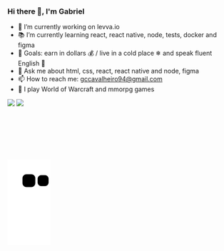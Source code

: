 ### Hi there 👋, I'm Gabriel


- 🔭 I’m currently working on levva.io
- 📚 I’m currently learning react, react native, node, tests, docker and figma
- 🎯 Goals: earn in dollars 💰 / live in a cold place ❄ and speak fluent English 🚀
- 💬 Ask me about html, css, react, react native and node, figma
- 📫 How to reach me: gccavalheiro94@gmail.com
- 🎲 I play World of Warcraft and mmorpg games

<div>
  <img height="180em" src="https://github-readme-stats-sigma-five.vercel.app/api?username=gccavalheiro&show_icons=true&theme=radical&include_all_commits=true&count_private=true"/>
  <img height="180em" src="https://github-readme-stats-sigma-five.vercel.app/api/top-langs/?username=gccavalheiro&layout=compact&langs_count=7&theme=radical"/>
</div>
<br/>
<br/>
<div style="display: inline_block">
  <img align="center" alt="" height="33" width="auto" src="https://img.shields.io/badge/HTML5-E34F26?style=for-the-badge&logo=html5&logoColor=white">
  <img align="center" alt="" height="33" width="auto" src="https://img.shields.io/badge/CSS3-1572B6?style=for-the-badge&logo=css3&logoColor=white">
  <img align="center" alt="" height="33" width="auto" src="https://img.shields.io/badge/JavaScript-F7DF1E?style=for-the-badge&logo=javascript&logoColor=black">
  <img align="center" alt="" height="33" width="auto" src="https://img.shields.io/badge/Node.js-43853D?style=for-the-badge&logo=node.js&logoColor=white">
  <br/>
  <br/>
  <img align="center" alt="" height="33" width="auto" src="https://img.shields.io/badge/React-20232A?style=for-the-badge&logo=react&logoColor=61DAFB">
  <img align="center" alt="" height="33" width="auto" src="https://img.shields.io/badge/React_Native-20232A?style=for-the-badge&logo=react&logoColor=61DAFB">
  <img align="center" alt="" height="33" width="auto" src="https://img.shields.io/badge/Bootstrap-563D7C?style=for-the-badge&logo=bootstrap&logoColor=white">
  <img align="center" alt="" height="33" width="auto" src="https://img.shields.io/badge/Material--UI-0081CB?style=for-the-badge&logo=material-ui&logoColor=white">
</div>
<br/>

![snake gif](https://github.com/gccavalheiro/gccavalheiro/blob/output/github-contribution-grid-snake.svg)
